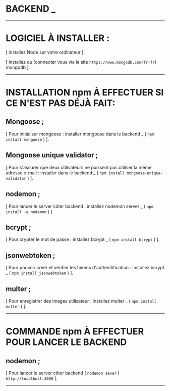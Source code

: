 # BACKEND _
________________________________________________________________
# LOGICIEL À INSTALLER :

[  installez Node sur votre ordinateur  ].

[  installez ou (connecter vous via le site `https://www.mongodb.com/fr-fr`) mongodb  ].

________________________________________________________________
# INSTALLATION npm À EFFECTUER SI CE N'EST PAS DÉJÀ FAIT:

## Mongoose ;

[  Pour initialiser mongoose   :   installer mongoose dans le backend _ ( `npm install mongoose` )  ].

## Mongoose unique validator ;

[  Pour s'assurer que deux utilisateurs ne puissent pas utiliser la même adresse e-mail   :   installer dans le backend _ ( `npm install mongoose-unique-validator` )  ].

## nodemon ;

[  Pour lancer le server côter backend   :   installez nodemon server  _  ( `npm install -g nodemon` )  ].

## bcrypt ;

[  Pour crypter le mot de passe   :   installez bcrypt _ ( `npm install bcrypt` )  ].

## jsonwebtoken ;

[  Pour pouvoir créer et vérifier les tokens d'authentification   :   installez bcrypt _ ( `npm install jsonwebtoken` )  ].

## multer ;

[  Pour enregistrer des images utilisateur   :   installez multer _ ( `npm install multer` )  ].

_________________________________________________________________
# COMMANDE npm À EFFECTUER POUR LANCER LE BACKEND

## nodemon ;

[  Pour lancer le server côter backend   ( `nodemon sever` ) `http://localhost:3000` ].


--------------------------------------------------------------------------------------------------